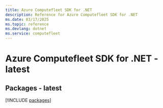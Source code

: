 ```yaml
---
title: Azure Computefleet SDK for .NET
description: Reference for Azure Computefleet SDK for .NET
ms.date: 03/17/2025
ms.topic: reference
ms.devlang: dotnet
ms.service: computefleet
---
```

# Azure Computefleet SDK for .NET - latest
## Packages - latest
[!INCLUDE [packages](computefleet-index.md)]